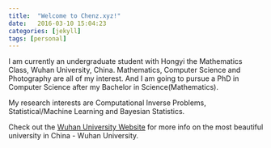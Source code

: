 ```yaml
---
title:  "Welcome to Chenz.xyz!"
date:   2016-03-10 15:04:23
categories: [jekyll]
tags: [personal]
---
```

I am currently an undergraduate student with Hongyi the Mathematics Class, Wuhan University, China. Mathematics, Computer Science and Photography are all of my interest. And I am going to pursue a PhD in Computer Science after my Bachelor in Science(Mathematics).

My research interests are Computational Inverse Problems, Statistical/Machine Learning and Bayesian Statistics. 

Check out the [Wuhan University Website][whu-en] for more info on the most beautiful university in China - Wuhan University.

[whu-en]:      http://en.whu.edu.cn/
